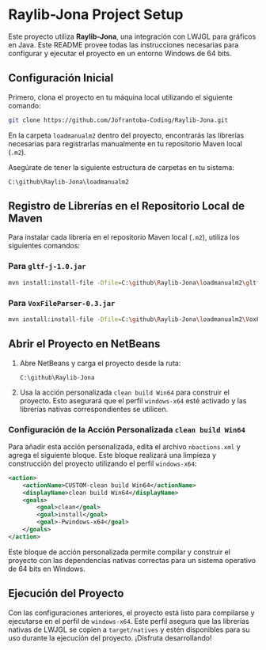 
# Raylib-Jona Project Setup

Este proyecto utiliza **Raylib-Jona**, una integración con LWJGL para gráficos en Java. Este README provee todas las instrucciones necesarias para configurar y ejecutar el proyecto en un entorno Windows de 64 bits.

## Configuración Inicial

Primero, clona el proyecto en tu máquina local utilizando el siguiente comando:

```bash
git clone https://github.com/Jofrantoba-Coding/Raylib-Jona.git
```

En la carpeta `loadmanualm2` dentro del proyecto, encontrarás las librerías necesarias para registrarlas manualmente en tu repositorio Maven local (`.m2`).

Asegúrate de tener la siguiente estructura de carpetas en tu sistema:

   ```
   C:\github\Raylib-Jona\loadmanualm2
   ```

## Registro de Librerías en el Repositorio Local de Maven

Para instalar cada librería en el repositorio Maven local (`.m2`), utiliza los siguientes comandos:

### Para `gltf-j-1.0.jar`

```bash
mvn install:install-file -Dfile=C:\github\Raylib-Jona\loadmanualm2\gltf-j.jar -DgroupId=com.jofrantoba -DartifactId=gltf-j -Dversion=1.0 -Dpackaging=jar
```

### Para `VoxFileParser-0.3.jar`

```bash
mvn install:install-file -Dfile=C:\github\Raylib-Jona\loadmanualm2\VoxFileParser-0.3.jar -DgroupId=com.jofrantoba -DartifactId=voxfileparser -Dversion=0.3 -Dpackaging=jar
```

## Abrir el Proyecto en NetBeans

1. Abre NetBeans y carga el proyecto desde la ruta:

   ```
   C:\github\Raylib-Jona
   ```

2. Usa la acción personalizada `clean build Win64` para construir el proyecto. Esto asegurará que el perfil `windows-x64` esté activado y las librerías nativas correspondientes se utilicen.

### Configuración de la Acción Personalizada `clean build Win64`

Para añadir esta acción personalizada, edita el archivo `nbactions.xml` y agrega el siguiente bloque. Este bloque realizará una limpieza y construcción del proyecto utilizando el perfil `windows-x64`:

```xml
<action>
    <actionName>CUSTOM-clean build Win64</actionName>
    <displayName>clean build Win64</displayName>
    <goals>
        <goal>clean</goal>
        <goal>install</goal>
        <goal>-Pwindows-x64</goal>
    </goals>
</action>
```

Este bloque de acción personalizada permite compilar y construir el proyecto con las dependencias nativas correctas para un sistema operativo de 64 bits en Windows.

## Ejecución del Proyecto

Con las configuraciones anteriores, el proyecto está listo para compilarse y ejecutarse en el perfil de `windows-x64`. Este perfil asegura que las librerías nativas de LWJGL se copien a `target/natives` y estén disponibles para su uso durante la ejecución del proyecto. ¡Disfruta desarrollando!
